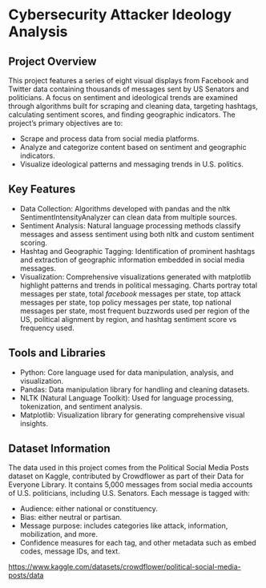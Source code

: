 # Cybersecurity Attacker Ideology Analysis
## Project Overview
This project features a series of eight visual displays from Facebook and Twitter data containing thousands of messages sent by US Senators and politicians. A focus on sentiment and ideological trends are examined through algorithms built for scraping and cleaning data, targeting hashtags, calculating sentiment scores, and finding geographic indicators. The project’s primary objectives are to:
- Scrape and process data from social media platforms.
- Analyze and categorize content based on sentiment and geographic indicators.
- Visualize ideological patterns and messaging trends in U.S. politics.
## Key Features
- Data Collection: Algorithms developed with pandas and the nltk SentimentIntensityAnalyzer can clean data from multiple sources.
- Sentiment Analysis: Natural language processing methods classify messages and assess sentiment using both nltk and custom sentiment scoring.
- Hashtag and Geographic Tagging: Identification of prominent hashtags and extraction of geographic information embedded in social media messages.
- Visualization: Comprehensive visualizations generated with matplotlib highlight patterns and trends in political messaging. Charts portray total messages per state, total *facebook* messages per state, top attack messages per state, top policy messages per state, top national messages per state, most frequent buzzwords used per region of the US, political alignment by region, and hashtag sentiment score vs frequency used.
## Tools and Libraries
- Python: Core language used for data manipulation, analysis, and visualization.
- Pandas: Data manipulation library for handling and cleaning datasets.
- NLTK (Natural Language Toolkit): Used for language processing, tokenization, and sentiment analysis.
- Matplotlib: Visualization library for generating comprehensive visual insights.
## Dataset Information
The data used in this project comes from the Political Social Media Posts dataset on Kaggle, contributed by Crowdflower as part of their Data for Everyone Library. It contains 5,000 messages from social media accounts of U.S. politicians, including U.S. Senators. Each message is tagged with:
- Audience: either national or constituency.
- Bias: either neutral or partisan.
- Message purpose: includes categories like attack, information, mobilization, and more.
- Confidence measures for each tag, and other metadata such as embed codes, message IDs, and text.

https://www.kaggle.com/datasets/crowdflower/political-social-media-posts/data

